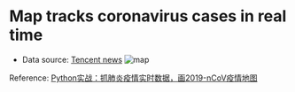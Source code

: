 # Map tracks coronavirus cases in real time
  
* Data source: [Tencent news](https://view.inews.qq.com/g2/getOnsInfo?name=disease_h5)
![map](https://github.com/dizzySummer/coronavirusRealTimeData/blob/master/2019-nCoV%20realtime%20map.png?raw=true)

Reference: [Python实战：抓肺炎疫情实时数据，画2019-nCoV疫情地图](https://blog.csdn.net/xufive/article/details/104093197)



